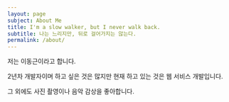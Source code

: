 ```yaml
---
layout: page
subject: About Me
title: I'm a slow walker, but I never walk back.
subtitle: 나는 느리지만, 뒤로 걸어가지는 않는다.
permalink: /about/
---
```


저는 이동근이라고 합니다.

2년차 개발자이며 하고 싶은 것은 많지만 현재 하고 있는 것은 웹 서비스 개발입니다.

그 외에도 사진 촬영이나 음악 감상을 좋아합니다.
